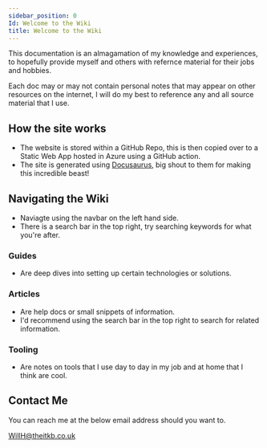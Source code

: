 ```yaml
---
sidebar_position: 0
Id: Welcome to the Wiki
title: Welcome to the Wiki
---
```


This documentation is an almagamation of my knowledge and experiences, to hopefully provide myself and others with refernce material for their jobs and hobbies.

Each doc may or may not contain personal notes that may appear on other resources on the internet, I will do my best to reference any and all source material that I use.

## How the site works

- The website is stored within a GitHub Repo, this is then copied over to a Static Web App hosted in Azure using a GitHub action.
- The site is generated using [Docusaurus](https://docusaurus.io/), big shout to them for making this incredible beast!

## Navigating the Wiki

- Naviagte using the navbar on the left hand side.
- There is a search bar in the top right, try searching keywords for what you're after.
  
### Guides

- Are deep dives into setting up certain technologies or solutions.

### Articles

- Are help docs or small snippets of information.
- I'd recommend using the search bar in the top right to search for related information.

### Tooling

- Are notes on tools that I use day to day in my job and at home that I think are cool.

## Contact Me

You can reach me at the below email address should you want to.

WillH@theitkb.co.uk
